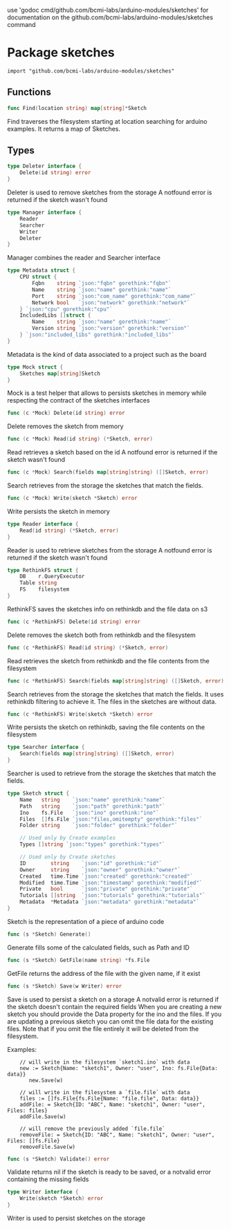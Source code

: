 use 'godoc cmd/github.com/bcmi-labs/arduino-modules/sketches' for documentation on the github.com/bcmi-labs/arduino-modules/sketches command 

Package sketches
=====================

    import "github.com/bcmi-labs/arduino-modules/sketches"




Functions
---------


```go
func Find(location string) map[string]*Sketch
```

Find traverses the filesystem starting at location searching for arduino
examples. It returns a map of Sketches.

Types
-----


```go
type Deleter interface {
    Delete(id string) error
}
```
Deleter is used to remove sketches from the storage A notfound error is returned
if the sketch wasn't found


```go
type Manager interface {
    Reader
    Searcher
    Writer
    Deleter
}
```
Manager combines the reader and Searcher interface


```go
type Metadata struct {
    CPU struct {
        Fqbn    string `json:"fqbn" gorethink:"fqbn"`
        Name    string `json:"name" gorethink:"name"`
        Port    string `json:"com_name" gorethink:"com_name"`
        Network bool   `json:"network" gorethink:"network"`
    } `json:"cpu" gorethink:"cpu"`
    IncludedLibs []struct {
        Name    string `json:"name" gorethink:"name"`
        Version string `json:"version" gorethink:"version"`
    } `json:"included_libs" gorethink:"included_libs"`
}
```
Metadata is the kind of data associated to a project such as the board


```go
type Mock struct {
    Sketches map[string]Sketch
}
```
Mock is a test helper that allows to persists sketches in memory while
respecting the contract of the sketches interfaces


```go
func (c *Mock) Delete(id string) error
```
Delete removes the sketch from memory


```go
func (c *Mock) Read(id string) (*Sketch, error)
```
Read retrieves a sketch based on the id A notfound error is returned if the
sketch wasn't found


```go
func (c *Mock) Search(fields map[string]string) ([]Sketch, error)
```
Search retrieves from the storage the sketches that match the fields.


```go
func (c *Mock) Write(sketch *Sketch) error
```
Write persists the sketch in memory


```go
type Reader interface {
    Read(id string) (*Sketch, error)
}
```
Reader is used to retrieve sketches from the storage A notfound error is
returned if the sketch wasn't found


```go
type RethinkFS struct {
    DB    r.QueryExecutor
    Table string
    FS    filesystem
}
```
RethinkFS saves the sketches info on rethinkdb and the file data on s3


```go
func (c *RethinkFS) Delete(id string) error
```
Delete removes the sketch both from rethinkdb and the filesystem


```go
func (c *RethinkFS) Read(id string) (*Sketch, error)
```
Read retrieves the sketch from rethinkdb and the file contents from the
filesystem


```go
func (c *RethinkFS) Search(fields map[string]string) ([]Sketch, error)
```
Search retrieves from the storage the sketches that match the fields. It uses
rethinkdb filtering to achieve it. The files in the sketches are without data.


```go
func (c *RethinkFS) Write(sketch *Sketch) error
```
Write persists the sketch on rethinkdb, saving the file contents on the
filesystem


```go
type Searcher interface {
    Search(fields map[string]string) ([]Sketch, error)
}
```
Searcher is used to retrieve from the storage the sketches that match the
fields.


```go
type Sketch struct {
    Name   string    `json:"name" gorethink:"name"`
    Path   string    `json:"path" gorethink:"path"`
    Ino    fs.File   `json:"ino" gorethink:"ino"`
    Files  []fs.File `json:"files,omitempty" gorethink:"files"`
    Folder string    `json:"folder" gorethink:"folder"`

    // Used only by Create examples
    Types []string `json:"types" gorethink:"types"`

    // Used only by Create sketches
    ID        string    `json:"id" gorethink:"id"`
    Owner     string    `json:"owner" gorethink:"owner"`
    Created   time.Time `json:"created" gorethink:"created"`
    Modified  time.Time `json:"timestamp" gorethink:"modified"`
    Private   bool      `json:"private" gorethink:"private"`
    Tutorials []string  `json:"tutorials" gorethink:"tutorials"`
    Metadata  *Metadata `json:"metadata" gorethink:"metadata"`
}
```
Sketch is the representation of a piece of arduino code


```go
func (s *Sketch) Generate()
```
Generate fills some of the calculated fields, such as Path and ID


```go
func (s *Sketch) GetFile(name string) *fs.File
```
GetFile returns the address of the file with the given name, if it exist


```go
func (s *Sketch) Save(w Writer) error
```
Save is used to persist a sketch on a storage A notvalid error is returned if
the sketch doesn't contain the required fields When you are creating a new
sketch you should provide the Data property for the ino and the files. If you
are updating a previous sketch you can omit the file data for the existing
files. Note that if you omit the file entirely it will be deleted from the
filesystem.

Examples:

	    // will write in the filesystem `sketch1.ino` with data
	    new := Sketch{Name: "sketch1", Owner: "user", Ino: fs.File{Data: data}}
		   new.Save(w)

	    // will write in the filesystem a `file.file` with data
	    files := []fs.File{fs.File{Name: "file.file", Data: data}}
	    addFile: = Sketch{ID: "ABC", Name: "sketch1", Owner: "user", Files: files}
	    addFile.Save(w)

	    // will remove the previously added `file.file`
	    removeFile: = Sketch{ID: "ABC", Name: "sketch1", Owner: "user", Files: []fs.File}
	    removeFile.Save(w)


```go
func (s *Sketch) Validate() error
```
Validate returns nil if the sketch is ready to be saved, or a notvalid error
containing the missing fields


```go
type Writer interface {
    Write(sketch *Sketch) error
}
```
Writer is used to persist sketches on the storage


